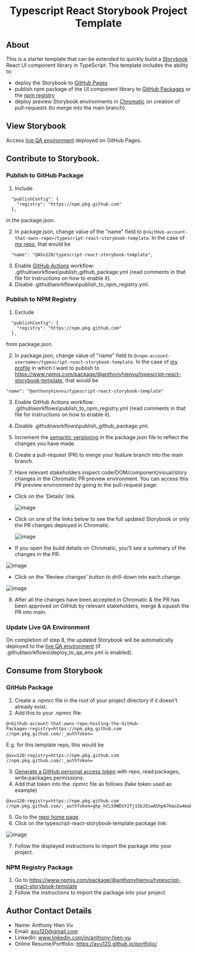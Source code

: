 <h1 align="center">
  Typescript React Storybook Project Template
</h1>

## About

This is a starter template that can be extended to quickly build a [Storybook](https://storybook.js.org/) React UI component library in TypeScript. This template includes the ability to:

- deploy the Storybook to [GitHub Pages](https://pages.github.com/)
- publish npm package of the UI component library to [GitHub Packages](https://github.com/features/packages) or the [npm registry](https://www.npmjs.com/)
- deploy preview Storybook environments in [Chromatic](https://www.chromatic.com/) on creation of pull-requests (to merge into the main branch).

## View Storybook

Access [live QA environment](https://avu120.github.io/typescript-react-storybook-template/?path=/story/example-introduction--page) deployed on GitHub Pages.

## Contribute to Storybook.

### Publish to GitHub Package

1. Include

```
  "publishConfig": {
    "registry": "https://npm.pkg.github.com"
  },
```

in the package.json.

2. In package.json, change value of the "name" field to `@<GitHub-account-that-owns-repo>/typescript-react-storybook-template`. In the case of [my repo](https://github.com/AVu120/typescript-react-storybook-template), that would be

```
  "name": "@AVu120/typescript-react-storybook-template",
```

3. Enable [GitHub Actions](https://github.com/features/actions) workflow: .github\workflows\publish_github_package.yml (read comments in that file for instructions on how to enable it).
4. Disable .github\workflows\publish_to_npm_registry.yml.

### Publish to NPM Registry

1. Exclude

```
  "publishConfig": {
    "registry": "https://npm.pkg.github.com"
  },
```

from package.json.

2. In package.json, change value of "name" field to `@<npm-account-username>/typescript-react-storybook-template`. In the case of [my profile](https://www.npmjs.com/~anthonyhienvu) in which I want to publish to https://www.npmjs.com/package/@anthonyhienvu/typescript-react-storybook-template, that would be

```
"name": "@anthonyhienvu/typescript-react-storybook-template"
```

3. Enable GitHub Actions workflow: .github\workflows\publish_to_npm_registry.yml (read comments in that file for instructions on how to enable it).
4. Disable .github\workflows\publish_github_package.yml.

5. Increment the [semantic versioning](https://semver.org/) in the package.json file to reflect the changes you have made.
6. Create a pull-request (PR) to merge your feature branch into the main branch.
7. Have relevant stakeholders inspect code/DOM/component/visual/story changes in the Chromatic PR preview environment. You can access this PR preview environment by going to the pull-request page:

- Click on the 'Details' link.

  ![image](https://user-images.githubusercontent.com/38395166/129433150-e74e28c7-43f3-4c22-9eb4-a7d88b6bef47.png)

- Click on one of the links below to see the full updated Storybook or only the PR changes deployed in Chromatic.

  ![image](https://user-images.githubusercontent.com/38395166/129433211-9f58e142-6153-4240-a7ae-b08bc950686e.png)

- If you open the build details on Chromatic, you'll see a summary of the changes in the PR:

![image](https://user-images.githubusercontent.com/38395166/129433852-107b1d3a-d627-44e1-a9e1-86332393288f.png)

- Click on the 'Review changes' button to drill-down into each change.

![image](https://user-images.githubusercontent.com/38395166/129433895-e2f2ebb5-af71-4a45-9d82-3b6735df277a.png)

8. After all the changes have been accepted in Chromatic & the PR has been approved on GitHub by relevant stakeholders, merge & squash the PR into main.

### Update Live QA Environment

On completion of step 8, the updated Storybook will be automatically deployed to the [live QA environment](https://avu120.github.io/typescript-react-storybook-template/?path=/story/example-introduction--page) (if .github\workflows\deploy_to_qa_env.yml is enabled).

## Consume from Storybook

### GitHub Package

1. Create a .npmrc file in the root of your project directory if it doesn't already exist.
2. Add this to your .npmrc file:

```
@<Github-account-that-owns-repo-hosting-the-GitHub-Package>:registry=https://npm.pkg.github.com
//npm.pkg.github.com/:_authToken=
```

E.g. for this template repo, this would be

```
@avu120:registry=https://npm.pkg.github.com
//npm.pkg.github.com/:_authToken=
```

3. [Generate a GitHub personal access token](https://docs.github.com/en/github/authenticating-to-github/keeping-your-account-and-data-secure/creating-a-personal-access-token) with repo, read:packages, write:packages permissions.
4. Add that token into the .npmrc file as follows (fake token used as example)

```
@avu120:registry=https://npm.pkg.github.com
//npm.pkg.github.com/:_authToken=ghp_hCL59WDSY2fj1SbJOiwA5hpA7Hao2w4mak29
```

5. Go to the [repo home page](https://github.com/AVu120/typescript-react-storybook-template).
6. Click on the typescript-react-storybook-template package link:

![image](https://user-images.githubusercontent.com/38395166/129418210-ad02b739-6570-4351-81f9-223795442bf8.png)

7. Follow the displayed instructions to import the package into your project.

### NPM Registry Package

1. Go to https://www.npmjs.com/package/@anthonyhienvu/typescript-react-storybook-template
2. Follow the instructions to import the package into your project.

## Author Contact Details

- Name: Anthony Hien Vu
- Email: avu120@gmail.com
- LinkedIn: www.linkedin.com/in/anthony-hien-vu
- Online Resume/Portfolio: https://avu120.github.io/portfolio/
